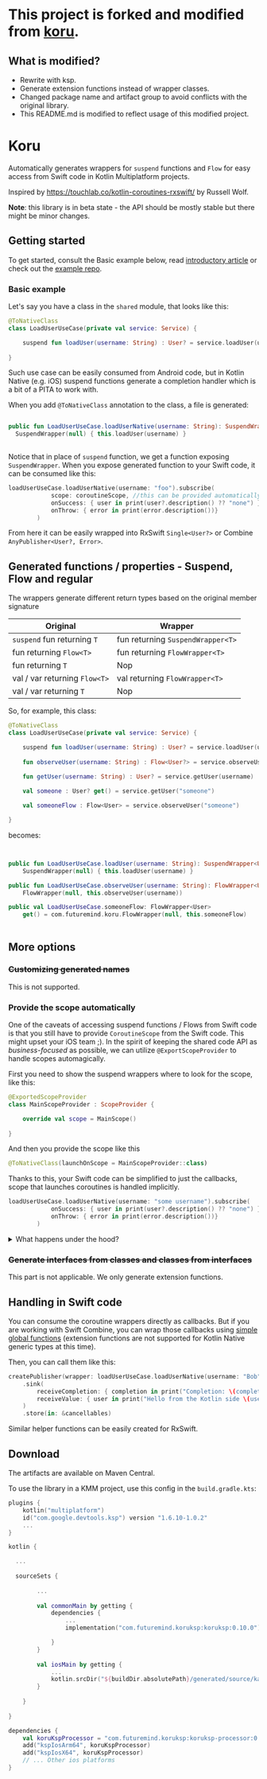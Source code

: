 [comment]: <> ([![Maven Central]&#40;https://maven-badges.herokuapp.com/maven-central/com.futuremind/koru/badge.svg&#41;]&#40;https://maven-badges.herokuapp.com/maven-central/com.futuremind/koru&#41;)

# This project is forked and modified from [koru](https://github.com/FutureMind/koru).

## What is modified?

- Rewrite with ksp.
- Generate extension functions instead of wrapper classes.
- Changed package name and artifact group to avoid conflicts with the original library.
- This README.md is modified to reflect usage of this modified project.

# Koru

Automatically generates wrappers for `suspend` functions and `Flow` for easy access from Swift code in Kotlin Multiplatform projects.

Inspired by https://touchlab.co/kotlin-coroutines-rxswift/ by Russell Wolf.

**Note**: this library is in beta state - the API should be mostly stable but there might be minor changes.

## Getting started

To get started, consult the Basic example below, read [introductory article](https://medium.com/futuremind/handling-kotlin-multiplatform-coroutines-in-swift-koru-4a80b93f232b) or check out the [example repo](https://github.com/FutureMind/koru-example).

### Basic example

Let's say you have a class in the `shared` module, that looks like this:

```kotlin
@ToNativeClass
class LoadUserUseCase(private val service: Service) {

    suspend fun loadUser(username: String) : User? = service.loadUser(username)
    
}
```

Such use case can be easily consumed from Android code, but in Kotlin Native (e.g. iOS) suspend functions generate a completion handler which is a bit of a PITA to work with.

When you add `@ToNativeClass` annotation to the class, a file is generated:

```kotlin

public fun LoadUserUseCase.loadUserNative(username: String): SuspendWrapper<User?> = 
  SuspendWrapper(null) { this.loadUser(username) }
  

```

Notice that in place of `suspend` function, we get a function exposing `SuspendWrapper`. When you expose generated function to your Swift code, it can be consumed like this:

```swift
loadUserUseCase.loadUserNative(username: "foo").subscribe(
            scope: coroutineScope, //this can be provided automatically, more on that below
            onSuccess: { user in print(user?.description() ?? "none") },
            onThrow: { error in print(error.description())}
        )
```

From here it can be easily wrapped into RxSwift `Single<User?>` or Combine `AnyPublisher<User?, Error>`.

## Generated functions / properties - Suspend, Flow and regular

The wrappers generate different return types based on the original member signature

| Original | Wrapper |
|-|-|
| `suspend` fun returning `T` | fun returning `SuspendWrapper<T>` |
| fun returning `Flow<T>` | fun returning `FlowWrapper<T>` |
| fun returning `T` | Nop |
| val / var returning `Flow<T>` | val returning `FlowWrapper<T>` |
| val / var returning `T` | Nop |

So, for example, this class:

```kotlin
@ToNativeClass
class LoadUserUseCase(private val service: Service) {

    suspend fun loadUser(username: String) : User? = service.loadUser(username)
    
    fun observeUser(username: String) : Flow<User?> = service.observeUser(username)
    
    fun getUser(username: String) : User? = service.getUser(username)

    val someone : User? get() = service.getUser("someone")

    val someoneFlow : Flow<User> = service.observeUser("someone")

}
```

becomes:

```kotlin


public fun LoadUserUseCase.loadUser(username: String): SuspendWrapper<User?> =
    SuspendWrapper(null) { this.loadUser(username) }

public fun LoadUserUseCase.observeUser(username: String): FlowWrapper<User?> =
    FlowWrapper(null, this.observeUser(username))

public val LoadUserUseCase.someoneFlow: FlowWrapper<User>
    get() = com.futuremind.koru.FlowWrapper(null, this.someoneFlow)
    

```

## More options

### ~~Customizing generated names~~

This is not supported.

### Provide the scope automatically

One of the caveats of accessing suspend functions / Flows from Swift code is that you still have to provide `CoroutineScope` from the Swift code. This might upset your iOS team ;). In the spirit of keeping the shared code API as *business-focused* as possible, we can utilize `@ExportScopeProvider` to handle scopes automagically.

First you need to show the suspend wrappers where to look for the scope, like this:

```kotlin
@ExportedScopeProvider
class MainScopeProvider : ScopeProvider {

    override val scope = MainScope()
    
}
```

And then you provide the scope like this

```kotlin
@ToNativeClass(launchOnScope = MainScopeProvider::class)
```

Thanks to this, your Swift code can be simplified to just the callbacks, scope that launches coroutines is handled implicitly.

```swift
loadUserUseCase.loadUserNative(username: "some username").subscribe(
            onSuccess: { user in print(user?.description() ?? "none") },
            onThrow: { error in print(error.description())}
        )
```

<details>
  <summary>What happens under the hood?</summary>
    
  Under the hood, a top level property `val exportedScopeProvider_mainScopeProvider = MainScopeProvider()` is created. Then, it is injected into the generated file and then into `SuspendWrapper`s and `FlowWrapper`s as the default scope that `launch`es the coroutines. Remember, that you can always override with your custom scope if you need to.
  
  ```kotlin

  private val scopeProvider: ScopeProvider?

  fun LoadUserUseCaseIos.flow(foo: String) = FlowWrapper(scopeProvider, wrapped.flow(foo))
  fun LoadUserUseCaseIos.suspending(foo: String) = SuspendWrapper(scopeProvider) { wrapped.suspending(foo) }

  ```

</details>

### ~~Generate interfaces from classes and classes from interfaces~~

This part is not applicable. We only generate extension functions.

## Handling in Swift code

You can consume the coroutine wrappers directly as callbacks. But if you are working with Swift Combine, you can wrap those callbacks using [simple global functions](https://github.com/FutureMind/koru-example/blob/master/iosApp/iosApp/Utils/Coroutine2Combine.swift) (extension functions are not supported for Kotlin Native generic types at this time).

Then, you can call them like this:

```swift
createPublisher(wrapper: loadUserUseCase.loadUserNative(username: "Bob"))
    .sink(
        receiveCompletion: { completion in print("Completion: \(completion)") },
        receiveValue: { user in print("Hello from the Kotlin side \(user?.name)") }
    )
    .store(in: &cancellables)
```

Similar helper functions can be easily created for RxSwift.

## Download

The artifacts are available on Maven Central. 

To use the library in a KMM project, use this config in the `build.gradle.kts`:

```kotlin
plugins {
    kotlin("multiplatform")
    id("com.google.devtools.ksp") version "1.6.10-1.0.2"
    ...
}

kotlin {

  ...
  
  sourceSets {
        
        ...
  
        val commonMain by getting {
            dependencies {
                ...
                implementation("com.futuremind.koruksp:koruksp:0.10.0")

            }
        }
        
        val iosMain by getting {
            ...
            kotlin.srcDir("${buildDir.absolutePath}/generated/source/kaptKotlin/")
        }
        
    }
    
}

dependencies {
    val koruKspProcessor = "com.futuremind.koruksp:koruksp-processor:0.10.0"
    add("kspIosArm64", koruKspProcessor)
    add("kspIosX64", koruKspProcessor)
    // ... Other ios platforms
}
```
